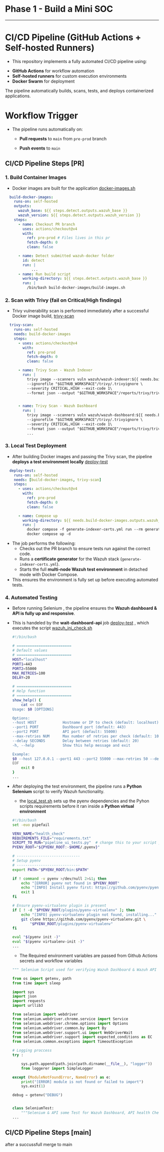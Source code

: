 # Phase 1 - Build a Mini SOC
--------------
# CI/CD Pipeline (GitHub Actions + Self-hosted Runners)

* This repository implements a fully automated CI/CD pipeline using:
- **GitHub Actions** for workflow automation
- **Self-hosted runners** for custom execution environments
- **Docker Swarm** for deployment

The pipeline automatically builds, scans, tests, and deploys containerized applications.

# Workflow Trigger

* The pipeline runs automatically on:
	- **Pull requests** to `main` from `pre-prod` branch
    
	- **Push events** to `main`

## CI/CD Pipeline Steps [PR]

### 1. **Build Container Images**

* Docker images are built for the application [docker-images.sh ](https://github.com/YESSEO/devops-chall/blob/main/.github/workflows/pr_wazuh_build.yml#L13)
```yaml
  build-docker-images:
    runs-on: self-hosted
    outputs:
      wazuh_base: ${{ steps.detect.outputs.wazuh_base }}
      wazuh_version: ${{ steps.detect.outputs.wazuh_version }}
    steps:
      - name: Checkout PR branch
        uses: actions/checkout@v4
        with:
          ref: pre-prod # Files lives in this pr
          fetch-depth: 0
          clean: false

      - name: Detect submitted wazuh-docker folder
        id: detect
        run: |
            ...
      - name: Run build script
        working-directory: ${{ steps.detect.outputs.wazuh_base }}
        run: |
          /bin/bash build-docker-images/build-images.sh
```


### 2. Scan with **Trivy** (fail on Critical/High findings)

* Trivy vulnerability scan is performed immediately after a successful Docker image build, [trivy-scan](https://github.com/YESSEO/devops-chall/blob/main/.github/workflows/pr_wazuh_build.ymll#L50)

```yaml
  trivy-scan:
    runs-on: self-hosted
    needs: build-docker-images
    steps:
      - uses: actions/checkout@v4
        with:
          ref: pre-prod
          fetch-depth: 0
          clean: false

      - name: Trivy Scan - Wazuh Indexer
        run: |
          trivy image --scanners vuln wazuh/wazuh-indexer:${{ needs.build-docker-images.outputs.wazuh_version }} \
          --ignorefile "$GITHUB_WORKSPACE"/trivy/.trivyignore \
          --severity CRITICAL,HIGH --exit-code 1\
          --format json --output "$GITHUB_WORKSPACE"/reports/trivy/trivy-wazuh-indexer.json \


      - name: Trivy Scan - Wazuh Dashboard
        run: |
          trivy image --scanners vuln wazuh/wazuh-dashboard:${{ needs.build-docker-images.outputs.wazuh_version }} \
          --ignorefile "$GITHUB_WORKSPACE"/trivy/.trivyignore \
          --severity CRITICAL,HIGH --exit-code 1\
          --format json --output "$GITHUB_WORKSPACE"/reports/trivy/trivy-wazuh-dashboard.json
          ...
```

### 3. **Local Test Deployment**

 -  After building Docker images and passing the Trivy scan, the pipeline **deploys a test environment locally** [deploy-test](https://github.com/YESSEO/devops-chall/blob/main/.github/workflows/pr_wazuh_build.yml#L90)

```yaml
  deploy-test:
    runs-on: self-hosted
    needs: [build-docker-images, trivy-scan]
    steps:
      - uses: actions/checkout@v4
        with:
          ref: pre-prod
          fetch-depth: 0
          clean: false

      - name: Compose up
        working-directory: ${{ needs.build-docker-images.outputs.wazuh_base }}/multi-node
        run: |
          docker compose -f generate-indexer-certs.yml run --rm generator && \
          docker compose up -d
```

* The job performs the following:
    - Checks out the PR branch to ensure tests run against the correct code.
    - Runs a **certificate generator** for the Wazuh stack (`generate-indexer-certs.yml`).
    - Starts the full **multi-node Wazuh test environment** in detached mode with Docker Compose.
* This ensures the environment is fully set up before executing automated tests.

### 4. Automated Testing

* Before running Selenium , the pipeline ensures the **Wazuh dashboard & API is fully up and responsive**.
* This is handeled by the **wait-dashboard-api** job [deploy-test](https://github.com/YESSEO/devops-chall/blob/main/.github/workflows/pr_wazuh_build.yml#L106) , which executes the script [wazuh_ini_check.sh](https://github.com/YESSEO/devops-chall/blob/main/tests/selenium/wazuh_init_check.sh)

    ```sh
    #!/bin/bash

    # =========================
    # Default values
    # =========================
    HOST="localhost"
    PORT1=443
    PORT2=55000
    MAX_RETRIES=100
    DELAY=20

    # =========================
    # Help function
    # =========================
    show_help() {
        cat << EOF
    Usage: $0 [OPTIONS]

    Options:
    --host HOST            Hostname or IP to check (default: localhost)
    --port1 PORT           Dashboard port (default: 443)
    --port2 PORT           API port (default: 55000)
    --max-retries NUM      Max number of retries per check (default: 100)
    --delay SECONDS        Delay between retries (default: 20)
    -h, --help             Show this help message and exit

    Example:
    $0 --host 127.0.0.1 --port1 443 --port2 55000 --max-retries 50 --delay 10
    EOF
        exit 0
    }
    ...
    ```

* After deploying the test environment, the pipeline runs a **Python Selenium** script to verify Wazuh functionality.
    - the [local_test.sh](https://github.com/YESSEO/devops-chall/blob/main/tests/selenium/local_test.sh) sets up the pyenv dependencies and the Pyhon scripts requirements
    before it ran inside a **Python virtual environment**
    ```sh
    #!/bin/bash
    set -euo pipefail

    VENV_NAME="health_check"
    REQUIREMENTS_FILE="requirements.txt"
    SCRIPT_TO_RUN="pipeline_ui_tests.py"  # change this to your script path
    PYENV_ROOT="${PYENV_ROOT:-$HOME/.pyenv}"

    # -----------------------------
    # Setup pyenv
    # -----------------------------
    export PATH="$PYENV_ROOT/bin:$PATH"

    if ! command -v pyenv >/dev/null 2>&1; then
        echo "[ERROR] pyenv not found in $PYENV_ROOT"
        echo "[INFO] Install pyenv first: https://github.com/pyenv/pyenv#installation"
        exit 1
    fi

    # Ensure pyenv-virtualenv plugin is present
    if [ ! -d "$PYENV_ROOT/plugins/pyenv-virtualenv" ]; then
        echo "[INFO] pyenv-virtualenv plugin not found, installing..."
        git clone https://github.com/pyenv/pyenv-virtualenv.git \
            "$PYENV_ROOT/plugins/pyenv-virtualenv"
    fi

    eval "$(pyenv init -)"
    eval "$(pyenv virtualenv-init -)"
    ...
    ```

    - The Required environment variables are passed from Github Actions secrets and workflow variables

    ```python
    """ Selenium Script used for verifying Wazuh Dashboard & Wazuh API health Check"""

    from os import getenv, path
    from time import sleep

    import sys
    import json
    import requests
    import urllib3

    from selenium import webdriver
    from selenium.webdriver.chrome.service import Service
    from selenium.webdriver.chrome.options import Options
    from selenium.webdriver.common.by import By
    from selenium.webdriver.support.ui import WebDriverWait
    from selenium.webdriver.support import expected_conditions as EC
    from selenium.common.exceptions import TimeoutException

    # Logging proccess
    try :

        sys.path.append(path.join(path.dirname(__file__), "logger"))
        from loggerer import SimpleLogger

    except (ModuleNotFoundError, NameError) as e:
        print("[ERROR] module is not found or failed to import")
        sys.exit(1)

    debug = getenv("DEBUG")


    class SeleniumTest:
        """Selenium & API some Test for Wazuh Dashboard, API health Check"""""" Selenium Script used for verifying Wazuh Dashboard & Wazuh API health Check"""
    ...

    ```

## CI/CD Pipeline Steps [main]
after a succussfull merge to main